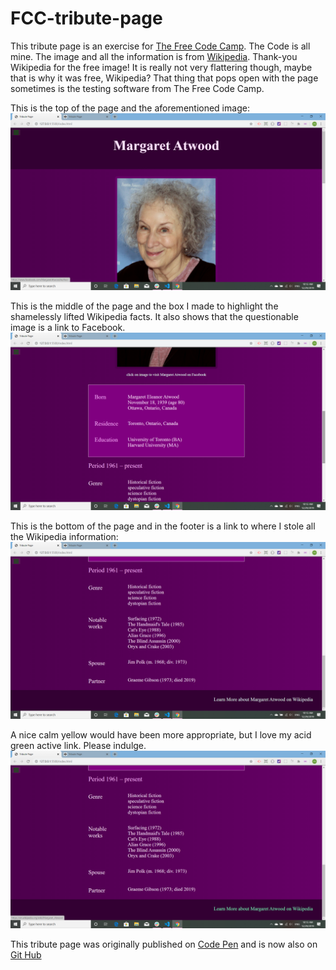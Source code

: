 # FCC-tribute-page

This tribute page is an exercise for [The Free Code Camp](https://www.freecodecamp.org/). The Code is all mine. The image and all the information is from [Wikipedia](https://en.wikipedia.org/wiki/Margaret_Atwood). Thank-you Wikipedia for the free image! It is really not very flattering though, maybe that is why it was free, Wikipedia? That thing that pops open with the page sometimes is the testing software from The Free Code Camp.

This is the top of the page and the aforementioned image:
![Header / top of page](1top.png)

This is the middle of the page and the box I made to highlight the shamelessly lifted Wikipedia facts. It also shows that the questionable image is a link to Facebook. 
![middle of page](2middle.png)

This is the bottom of the page and in the footer is a link to where I stole all the Wikipedia information:
![bottom of page](3bottom.png)

A nice calm yellow would have been more appropriate, but I love my acid green active link. Please indulge.
![acid green link](4acid-green-link.png)

This tribute page was originally published on [Code Pen](https://codepen.io/martucazpo/pen/zYxzEae) and is now also on [Git Hub]()